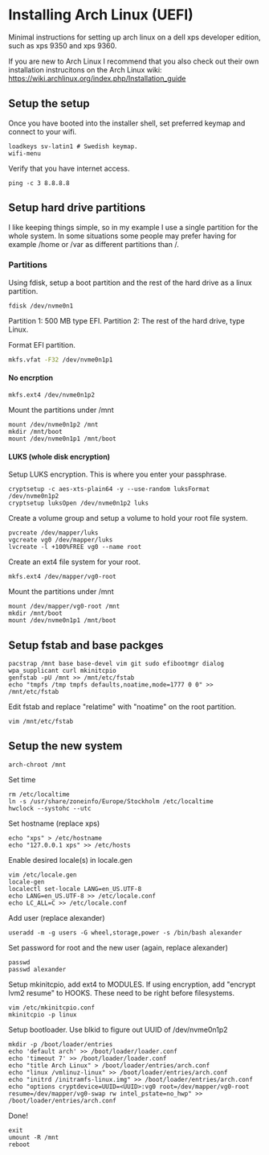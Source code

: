 # Installing Arch Linux (UEFI)

Minimal instructions for setting up arch linux on a dell xps developer edition, such as xps 9350 and xps 9360.

If you are new to Arch Linux I recommend that you also check out their own installation instrucitons on the Arch Linux wiki: https://wiki.archlinux.org/index.php/Installation_guide

## Setup the setup

Once you have booted into the installer shell, set preferred keymap and connect to your wifi.

```
loadkeys sv-latin1 # Swedish keymap.
wifi-menu
```

Verify that you have internet access.

```
ping -c 3 8.8.8.8
```

## Setup hard drive partitions

I like keeping things simple, so in my example I use a single partition for the whole system. In some situations some people may prefer having for example /home or /var as different partitions than /.

### Partitions

Using fdisk, setup a boot partition and the rest of the hard drive as a linux partition.

```
fdisk /dev/nvme0n1
```

Partition 1: 500 MB type EFI.
Partition 2: The rest of the hard drive, type Linux.

Format EFI partition.

```bash
mkfs.vfat -F32 /dev/nvme0n1p1
```

#### No encrption

```
mkfs.ext4 /dev/nvme0n1p2
```

Mount the partitions under /mnt

```
mount /dev/nvme0n1p2 /mnt
mkdir /mnt/boot
mount /dev/nvme0n1p1 /mnt/boot
```

#### LUKS (whole disk encryption)

Setup LUKS encryption. This is where you enter your passphrase.

```
cryptsetup -c aes-xts-plain64 -y --use-random luksFormat /dev/nvme0n1p2
cryptsetup luksOpen /dev/nvme0n1p2 luks
```

Create a volume group and setup a volume to hold your root file system.

```
pvcreate /dev/mapper/luks
vgcreate vg0 /dev/mapper/luks
lvcreate -l +100%FREE vg0 --name root
```

Create an ext4 file system for your root.

```
mkfs.ext4 /dev/mapper/vg0-root
```

Mount the partitions under /mnt

```
mount /dev/mapper/vg0-root /mnt
mkdir /mnt/boot
mount /dev/nvme0n1p1 /mnt/boot
```

## Setup fstab and base packges

```
pacstrap /mnt base base-devel vim git sudo efibootmgr dialog wpa_supplicant curl mkinitcpio
genfstab -pU /mnt >> /mnt/etc/fstab
echo "tmpfs /tmp tmpfs defaults,noatime,mode=1777 0 0" >> /mnt/etc/fstab
```
Edit fstab and replace "relatime" with "noatime" on the root partition.

```
vim /mnt/etc/fstab
```

## Setup the new system

```
arch-chroot /mnt
```

Set time

```
rm /etc/localtime
ln -s /usr/share/zoneinfo/Europe/Stockholm /etc/localtime
hwclock --systohc --utc
```

Set hostname (replace xps)

```
echo "xps" > /etc/hostname
echo "127.0.0.1 xps" >> /etc/hosts
```

Enable desired locale(s) in locale.gen

```
vim /etc/locale.gen
locale-gen
localectl set-locale LANG=en_US.UTF-8
echo LANG=en_US.UTF-8 >> /etc/locale.conf
echo LC_ALL=C >> /etc/locale.conf
```

Add user (replace alexander)

```
useradd -m -g users -G wheel,storage,power -s /bin/bash alexander
```

Set password for root and the new user (again, replace alexander)

```
passwd
passwd alexander
```

Setup mkinitcpio, add ext4 to MODULES.
If using encryption, add "encrypt lvm2 resume" to HOOKS. These need to be right before filesystems.

```
vim /etc/mkinitcpio.conf
mkinitcpio -p linux
```

Setup bootloader. Use blkid to figure out UUID of /dev/nvme0n1p2

```
mkdir -p /boot/loader/entries
echo 'default arch' >> /boot/loader/loader.conf
echo 'timeout 7' >> /boot/loader/loader.conf
echo "title Arch Linux" > /boot/loader/entries/arch.conf
echo "linux /vmlinuz-linux" >> /boot/loader/entries/arch.conf
echo "initrd /initramfs-linux.img" >> /boot/loader/entries/arch.conf
echo "options cryptdevice=UUID=<UUID>:vg0 root=/dev/mapper/vg0-root resume=/dev/mapper/vg0-swap rw intel_pstate=no_hwp" >> /boot/loader/entries/arch.conf
```

Done!

```
exit
umount -R /mnt
reboot
```
